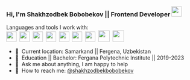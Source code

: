 ### Hi, I'm Shakhzodbek Bobobekov || Frontend Developer <img src="https://media.giphy.com/media/hvRJCLFzcasrR4ia7z/giphy.gif" width="27px" >
Languages and tools I work with:
<br />
<span><img src="https://www.freepnglogos.com/uploads/html5-logo-png/html5-logo-html-logo-10.png" width="27px" ></span>&nbsp;
<span><img src="https://www.yolearnonline.com/img/css.png" width="27px" ></span>&nbsp;
<span><img src="https://sass-lang.com/assets/img/styleguide/white-e44bed0d.png" width="27px"></span>&nbsp;
<span><img src="https://camo.githubusercontent.com/1a33aca11a0fc203add4b6a800e5c4d3c7a65f365951a1df4fd17a819a304961/68747470733a2f2f69636f6e2d6c6962726172792e636f6d2f696d616765732f622d69636f6e2f622d69636f6e2d302e6a7067" width="27px" ></span>&nbsp;
<span><img src="https://camo.githubusercontent.com/3e56f251862ac6fe76e946751b983eca573cdefd9dfd9f96be38e0f645f5e46d/68747470733a2f2f6272616e64736c6f676f732e636f6d2f77702d636f6e74656e742f75706c6f6164732f696d616765732f6c617267652f6a6176617363726970742d6c6f676f2d626c61636b2d616e642d77686974652e706e67" width="27px" ></span>&nbsp;
<span><img src="https://camo.githubusercontent.com/bc4cc45093605b94719d75431e7ad5db1f8aedec2fbc491bbe088901b3b7e2ab/68747470733a2f2f63646e2e66726565626965737570706c792e636f6d2f6c6f676f732f6c617267652f32782f72656163742d312d6c6f676f2d626c61636b2d616e642d77686974652e706e67" width="27px"></span>&nbsp;
<span><img src="https://bradysnuggs.net/img/Redux.png" width="27px"></span>&nbsp;
<span><img src="https://camo.githubusercontent.com/fb79ddc4f0b2f54501ae33fd4404dc4738cce19deb229745ad37fde926b3f9e3/68747470733a2f2f75692d6c69622e636f6d2f626c6f672f77702d636f6e74656e742f75706c6f6164732f323032312f31322f6e6578746a732d626f696c6572706c6174652d6c6f676f2e706e67" width="30px"></span>&nbsp;
<span><img src="https://camo.githubusercontent.com/9b63aa91531c1bd3b4c437036b66b497403a64b6989958c65654afbfde1e3535/68747470733a2f2f63646e2e66726565626965737570706c792e636f6d2f6c6f676f732f6c617267652f32782f6772617068716c2d6c6f676f2d626c61636b2d616e642d77686974652e706e67" width="30px"></span>
<br />

- 📍&nbsp; Current location: Samarkand || Fergena, Uzbekistan
- 📝&nbsp; Education || Bachelor: Fergana Polytechnic Institute || 2019-2023 
- 📜&nbsp; Ask me about anything, I am happy to help
- 📩&nbsp; How to reach me: [@shakhzodbekbobobekov](https://t.me/Shaxzodbek_Bobobekov)

